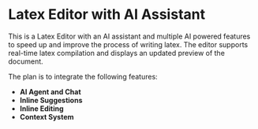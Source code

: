 # Latex Editor with AI Assistant

This is a Latex Editor with an AI assistant and multiple AI powered features to speed up and improve the process of writing latex. The editor supports real-time latex compilation and displays an updated preview of the document. 

The plan is to integrate the following features:

* **AI Agent and Chat**
* **Inline Suggestions**
* **Inline Editing**
* **Context System**
